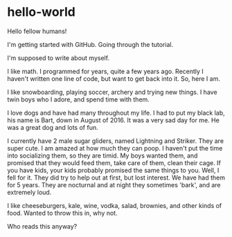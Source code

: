 # hello-world
Hello fellow humans!

I'm getting started with GitHub.   Going through the tutorial.

I'm supposed to write about myself.

I like math.  I programmed for years, quite a few years ago.
Recently I haven't written one line of code, but want to get back into it.
So, here I am.

I like snowboarding, playing soccer, archery and trying new things.
I have twin boys who I adore, and spend time with them.

I love dogs and have had many throughout my life.
I had to put my black lab, his name is Bart, down in August of 2016.
It was a very sad day for me.  He was a great dog and lots of fun.

I currently have 2 male sugar gliders, named Lightning and Striker.  They are super cute.
I am amazed at how much they can poop.
I haven't put the time into socializing them, so they are timid.
My boys wanted them, and promised that they would feed them, take care of them, clean their cage.
If you have kids, your kids probably promised the same things to you.
Well, I fell for it.  They did try to help out at first, but lost interest.
We have had them for 5 years.  They are nocturnal and at night they sometimes 'bark', and are extremely loud.

I like cheeseburgers, kale, wine, vodka, salad, brownies, and other kinds of food.
Wanted to throw this in, why not.  

Who reads this anyway?

